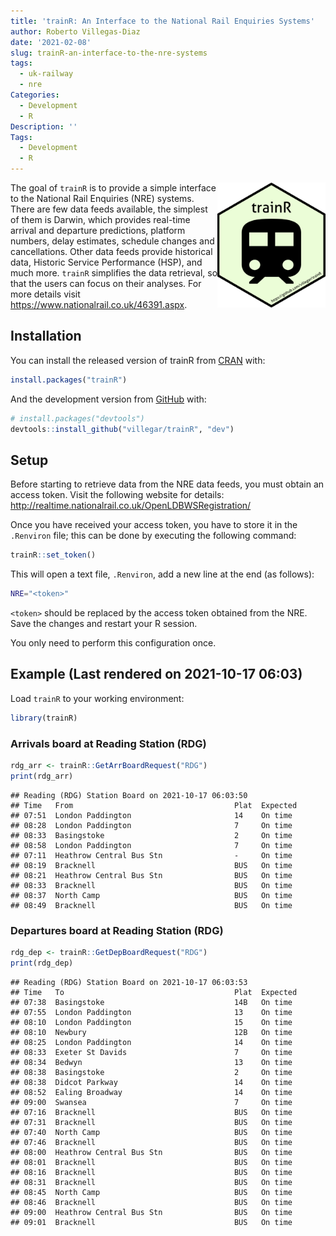 ```yaml
---
title: 'trainR: An Interface to the National Rail Enquiries Systems'
author: Roberto Villegas-Diaz
date: '2021-02-08'
slug: trainR-an-interface-to-the-nre-systems
tags:
  - uk-railway
  - nre
Categories:
  - Development
  - R
Description: ''
Tags:
  - Development
  - R
---
```


<img src="https://raw.githubusercontent.com/villegar/trainR/main/inst/images/logo.png" alt="logo" align="right" height=200px/>

The goal of `trainR` is to provide a simple interface to the 
National Rail Enquiries (NRE) systems. There are few data feeds 
available, the simplest of them is Darwin, which provides real-time 
arrival and departure predictions, platform numbers, delay estimates, 
schedule changes and cancellations. Other data feeds provide historical 
data, Historic Service Performance (HSP), and much more. `trainR` 
simplifies the data retrieval, so that the users can focus on their 
analyses. For more details visit 
https://www.nationalrail.co.uk/46391.aspx.

## Installation

You can install the released version of trainR from [CRAN](https://CRAN.R-project.org) with:

``` r
install.packages("trainR")
```

And the development version from [GitHub](https://github.com/) with:

``` r
# install.packages("devtools")
devtools::install_github("villegar/trainR", "dev")
```

## Setup
Before starting to retrieve data from the NRE data feeds, you must obtain an access token. 
Visit the following website for details: http://realtime.nationalrail.co.uk/OpenLDBWSRegistration/

Once you have received your access token, you have to store it in the `.Renviron` file; this can be 
done by executing the following command:


```r
trainR::set_token()
```

This will open a text file, `.Renviron`, add a new line at the end (as follows):

```bash
NRE="<token>"
```

`<token>` should be replaced by the access token obtained from the NRE. Save the changes and restart 
your R session.

You only need to perform this configuration once.

## Example (Last rendered on 2021-10-17 06:03)

Load `trainR` to your working environment:

```r
library(trainR)
```

### Arrivals board at Reading Station (RDG)


```r
rdg_arr <- trainR::GetArrBoardRequest("RDG")
print(rdg_arr)
```

```
## Reading (RDG) Station Board on 2021-10-17 06:03:50
## Time   From                                    Plat  Expected
## 07:51  London Paddington                       14    On time
## 08:28  London Paddington                       7     On time
## 08:33  Basingstoke                             2     On time
## 08:58  London Paddington                       7     On time
## 07:11  Heathrow Central Bus Stn                -     On time
## 08:19  Bracknell                               BUS   On time
## 08:21  Heathrow Central Bus Stn                BUS   On time
## 08:33  Bracknell                               BUS   On time
## 08:37  North Camp                              BUS   On time
## 08:49  Bracknell                               BUS   On time
```

### Departures board at Reading Station (RDG)


```r
rdg_dep <- trainR::GetDepBoardRequest("RDG")
print(rdg_dep)
```

```
## Reading (RDG) Station Board on 2021-10-17 06:03:53
## Time   To                                      Plat  Expected
## 07:38  Basingstoke                             14B   On time
## 07:55  London Paddington                       13    On time
## 08:10  London Paddington                       15    On time
## 08:10  Newbury                                 12B   On time
## 08:25  London Paddington                       14    On time
## 08:33  Exeter St Davids                        7     On time
## 08:34  Bedwyn                                  13    On time
## 08:38  Basingstoke                             2     On time
## 08:38  Didcot Parkway                          14    On time
## 08:52  Ealing Broadway                         14    On time
## 09:00  Swansea                                 7     On time
## 07:16  Bracknell                               BUS   On time
## 07:31  Bracknell                               BUS   On time
## 07:40  North Camp                              BUS   On time
## 07:46  Bracknell                               BUS   On time
## 08:00  Heathrow Central Bus Stn                BUS   On time
## 08:01  Bracknell                               BUS   On time
## 08:16  Bracknell                               BUS   On time
## 08:31  Bracknell                               BUS   On time
## 08:45  North Camp                              BUS   On time
## 08:46  Bracknell                               BUS   On time
## 09:00  Heathrow Central Bus Stn                BUS   On time
## 09:01  Bracknell                               BUS   On time
```

